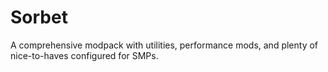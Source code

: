 # Sorbet
A comprehensive modpack with utilities, performance mods, and plenty of nice-to-haves configured for SMPs.
